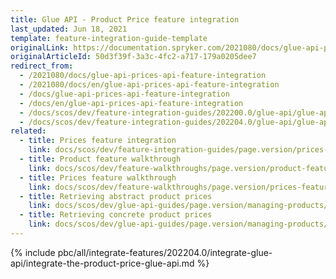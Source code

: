 ```yaml
---
title: Glue API - Product Price feature integration
last_updated: Jun 18, 2021
template: feature-integration-guide-template
originalLink: https://documentation.spryker.com/2021080/docs/glue-api-prices-api-feature-integration
originalArticleId: 50d3f39f-3a3c-4fc2-a717-179a0205dee7
redirect_from:
  - /2021080/docs/glue-api-prices-api-feature-integration
  - /2021080/docs/en/glue-api-prices-api-feature-integration
  - /docs/glue-api-prices-api-feature-integration
  - /docs/en/glue-api-prices-api-feature-integration
  - /docs/scos/dev/feature-integration-guides/202200.0/glue-api/glue-api-product-price-feature-integration.html
  - /docs/scos/dev/feature-integration-guides/202204.0/glue-api/glue-api-product-price-feature-integration.html  
related:
  - title: Prices feature integration
    link: docs/scos/dev/feature-integration-guides/page.version/prices-feature-integration.html
  - title: Product feature walkthrough
    link: docs/scos/dev/feature-walkthroughs/page.version/product-feature-walkthrough.html
  - title: Prices feature walkthrough
    link: docs/scos/dev/feature-walkthroughs/page.version/prices-feature-walkthrough/prices-feature-walkthrough.html
  - title: Retrieving abstract product prices
    link: docs/scos/dev/glue-api-guides/page.version/managing-products/abstract-products/retrieving-abstract-product-prices.html
  - title: Retrieving concrete product prices
    link: docs/scos/dev/glue-api-guides/page.version/managing-products/concrete-products/retrieving-concrete-product-prices.html
---
```


{% include pbc/all/integrate-features/202204.0/integrate-glue-api/integrate-the-product-price-glue-api.md %} <!-- To edit, see /_includes/pbc/all/integrate-features/202204.0/integrate-glue-api/integrate-the-product-price-glue-api.md -->
